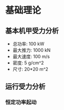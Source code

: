 # 基础理论

## 基本机甲受力分析

- 总功率: 100 kW
- 最大推力: 1000 kN
- 最大速度: 100 m/s
- 密度: 5 g/cm^2
- 尺寸: 20\*20 m^2

## 运行受力分析

### 恒定功率起动
